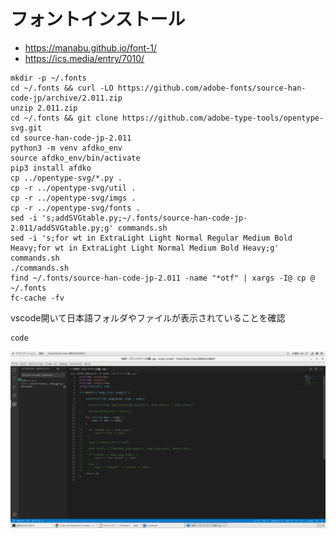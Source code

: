 # フォントインストール

- https://manabu.github.io/font-1/
- https://ics.media/entry/7010/

```
mkdir -p ~/.fonts
cd ~/.fonts && curl -LO https://github.com/adobe-fonts/source-han-code-jp/archive/2.011.zip
unzip 2.011.zip
cd ~/.fonts && git clone https://github.com/adobe-type-tools/opentype-svg.git
cd source-han-code-jp-2.011
python3 -m venv afdko_env
source afdko_env/bin/activate
pip3 install afdko
cp ../opentype-svg/*.py .
cp -r ../opentype-svg/util .
cp -r ../opentype-svg/imgs .
cp -r ../opentype-svg/fonts .
sed -i 's;addSVGtable.py;~/.fonts/source-han-code-jp-2.011/addSVGtable.py;g' commands.sh
sed -i 's;for wt in ExtraLight Light Normal Regular Medium Bold Heavy;for wt in ExtraLight Light Normal Medium Bold Heavy;g' commands.sh
./commands.sh
find ~/.fonts/source-han-code-jp-2.011 -name "*otf" | xargs -I@ cp @ ~/.fonts
fc-cache -fv
```

vscode開いて日本語フォルダやファイルが表示されていることを確認
```
code
```

![](./90.png)
